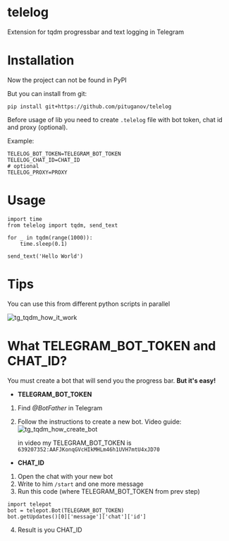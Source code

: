 # telelog
Extension for tqdm progressbar and text logging in Telegram

# Installation
Now the project can not be found in PyPI

But you can install from git:

```
pip install git+https://github.com/pituganov/telelog
```

Before usage of lib you need to create `.telelog` file with bot token, chat id and proxy (optional).

Example:
```
TELELOG_BOT_TOKEN=TELEGRAM_BOT_TOKEN
TELELOG_CHAT_ID=CHAT_ID
# optional
TELELOG_PROXY=PROXY
```

# Usage
```
import time
from telelog import tqdm, send_text

for _ in tqdm(range(1000)):
    time.sleep(0.1)

send_text('Hello World')
```

# Tips

You can use this from different python scripts in parallel

![tg_tqdm_how_it_work](https://github.com/ermakovpetr/tg_tqdm/blob/master/tg_tqdm_how_it_work.gif?raw=true)

# What TELEGRAM_BOT_TOKEN and CHAT_ID?

You must create a bot that will send you the progress bar. **But it's easy!**

- **TELEGRAM_BOT_TOKEN**
1) Find *@BotFather* in Telegram
2) Follow the instructions to create a new bot.
Video guide:
![tg_tqdm_how_create_bot](https://github.com/ermakovpetr/tg_tqdm/blob/master/tg_tqdm_how_create_bot.gif?raw=true)

    in video my TELEGRAM_BOT_TOKEN is `639207352:AAFJKonqGVcHIkMHLm46h1UVH7mtU4xJD70`

- **CHAT_ID**
1) Open the chat with your new bot
2) Write to him `/start` and one more message
3) Run this code (where TELEGRAM_BOT_TOKEN from prev step)
```
import telepot
bot = telepot.Bot(TELEGRAM_BOT_TOKEN)
bot.getUpdates()[0]['message']['chat']['id']
```
4) Result is you CHAT_ID
